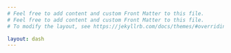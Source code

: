 ```yaml
---
# Feel free to add content and custom Front Matter to this file.
# Feel free to add content and custom Front Matter to this file.
# To modify the layout, see https://jekyllrb.com/docs/themes/#overriding-theme-defaults

layout: dash
---
```

